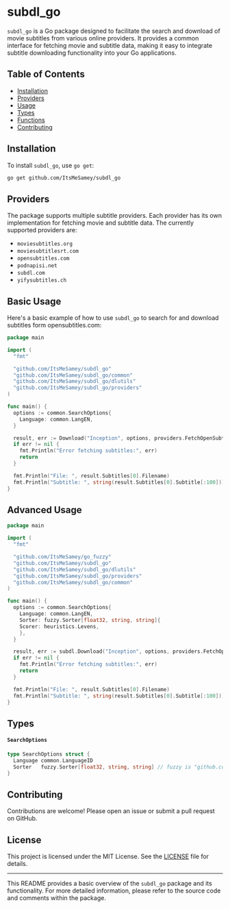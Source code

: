 # subdl_go

`subdl_go` is a Go package designed to facilitate the search and download of movie subtitles from various online providers. It provides a common interface for fetching movie and subtitle data, making it easy to integrate subtitle downloading functionality into your Go applications.

## Table of Contents

- [Installation](#installation)
- [Providers](#providers)
- [Usage](#usage)
- [Types](#types)
- [Functions](#functions)
- [Contributing](#contributing)

## Installation

To install `subdl_go`, use `go get`:

```sh
go get github.com/ItsMeSamey/subdl_go
```

## Providers

The package supports multiple subtitle providers. Each provider has its own implementation for fetching movie and subtitle data. The currently supported providers are:

- `moviesubtitles.org`
- `moviesubtitlesrt.com`
- `opensubtitles.com`
- `podnapisi.net`
- `subdl.com`
- `yifysubtitles.ch`

## Basic Usage

Here's a basic example of how to use `subdl_go` to search for and download subtitles form opensubtitles.com:

```go
package main

import (
  "fmt"

  "github.com/ItsMeSamey/subdl_go"
  "github.com/ItsMeSamey/subdl_go/common"
  "github.com/ItsMeSamey/subdl_go/dlutils"
  "github.com/ItsMeSamey/subdl_go/providers"
)

func main() {
  options := common.SearchOptions{
    Language: common.LangEN,
  }

  result, err := Download("Inception", options, providers.FetchOpenSubtitlesCom)
  if err != nil {
    fmt.Println("Error fetching subtitles:", err)
    return
  }

  fmt.Println("File: ", result.Subtitles[0].Filename)
  fmt.Println("Subtitle: ", string(result.Subtitles[0].Subtitle[:100])) // First 100 characters only for readability
}
```

## Advanced Usage

```go
package main

import (
  "fmt"

  "github.com/ItsMeSamey/go_fuzzy"
  "github.com/ItsMeSamey/subdl_go"
  "github.com/ItsMeSamey/subdl_go/dlutils"
  "github.com/ItsMeSamey/subdl_go/providers"
  "github.com/ItsMeSamey/subdl_go/common"
)

func main() {
  options := common.SearchOptions{
    Language: common.LangEN,
    Sorter: fuzzy.Sorter[float32, string, string]{
    Scorer: heuristics.Levens,
    },
  }

  result, err := subdl.Download("Inception", options, providers.FetchOpenSubtitlesCom)
  if err != nil {
    fmt.Println("Error fetching subtitles:", err)
    return
  }

  fmt.Println("File: ", result.Subtitles[0].Filename)
  fmt.Println("Subtitle: ", string(result.Subtitles[0].Subtitle[:100])) // First 100 characters only for readability
}

```

## Types

#### `SearchOptions`

```go
type SearchOptions struct {
  Language common.LanguageID
  Sorter   fuzzy.Sorter[float32, string, string] // fuzzy is "github.com/ItsMeSamey/go_fuzzy"
}
```

## Contributing

Contributions are welcome! Please open an issue or submit a pull request on GitHub.

## License

This project is licensed under the MIT License. See the [LICENSE](LICENSE) file for details.

---

This README provides a basic overview of the `subdl_go` package and its functionality. For more detailed information, please refer to the source code and comments within the package.

